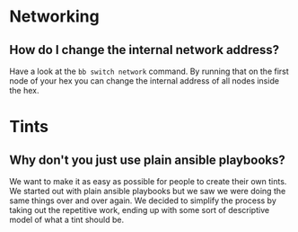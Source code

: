 # Networking
## How do I change the internal network address?
Have a look at the ```bb switch network``` command. By running that on the first node of your hex you can change the internal address of all nodes inside the hex.

# Tints
## Why don't you just use plain ansible playbooks?
We want to make it as easy as possible for people to create their own tints. We started out with plain ansible playbooks but we saw we were doing the same things over and over again. We decided to simplify the process by taking out the repetitive work, ending up with some sort of descriptive model of what a tint should be.